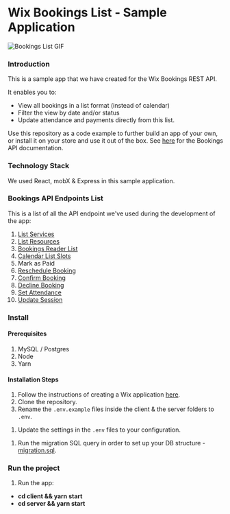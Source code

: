 # Wix Bookings List - Sample Application
![Bookings List GIF](readme-images/wix-bookings-list-low.gif)

### Introduction
This is a sample app that we have created for the Wix Bookings REST API. 

It enables you to:
* View all bookings in a list format (instead of calendar)
* Filter the view by date and/or status
* Update attendance and payments directly from this list.

Use this repository as a code example to further build an app of your own, or install it on your store and use it out of the box. See [here](https://dev.wix.com/api/rest/wix-bookings) for the Bookings API documentation.

### Technology Stack

We used React, mobX & Express in this sample application.

### Bookings API Endpoints List
This is a list of all the API endpoint we've used during the development of the app:

<!-- Mark as Paid  is not in public docs - will it work? -->

1. [List Services](https://dev.wix.com/api/rest/wix-bookings/services/service/list-services)
1. [List Resources](https://dev.wix.com/api/rest/wix-bookings/resources/list-resources)
1. [Bookings Reader List](https://dev.wix.com/api/rest/wix-bookings/bookings/bookings-reader/list)
1. [Calendar List Slots](https://dev.wix.com/api/rest/wix-bookings/calendar/list-slots)
1. Mark as Paid
1. [Reschedule Booking](https://dev.wix.com/api/rest/wix-bookings/bookings/bookings/reschedule-booking)
1. [Confirm Booking](https://dev.wix.com/api/rest/wix-bookings/bookings/bookings/confirm-booking)
1. [Decline Booking](https://dev.wix.com/api/rest/wix-bookings/bookings/bookings/decline-booking)
1. [Set Attendance](https://dev.wix.com/api/rest/wix-bookings/bookings/bookings/set-attendance)
1. [Update Session](https://dev.wix.com/api/rest/wix-bookings/schedules-and-sessions/session/update-session)

### Install
#### Prerequisites
1. MySQL / Postgres
1. Node
1. Yarn

#### Installation Steps

<!--  QUESTION - this linked to https://github.com/wix-incubator/sample-wix-rest-app  -->
<!-- I changed it to link to the documentation tutorials which are more updated and relevant to TPA.  -->

1. Follow the instructions of creating a Wix application [here](https://dev.wix.com/api/rest/tutorials/create-your-wix-app).   
1. Clone the repository.
1. Rename the `.env.example` files inside the client & the server folders to `.env`. 

<!-- QUESTION - when I did this, I didn't find any of these files. -->

1. Update the settings in the `.env` files to your configuration.

<!-- QUESTION - does the user understand this or do we need to give more details to what "your configuration" is? -->

1. Run the migration SQL query in order to set up your DB structure - [migration.sql](migration.sql).

<!--  QUESTION - Again, does our user understand this? -->

### Run the project
<!--  QUESTION - does the user understand what this is?  -->
1. Run the app:
  * **cd client && yarn start**
  * **cd server && yarn start** 
